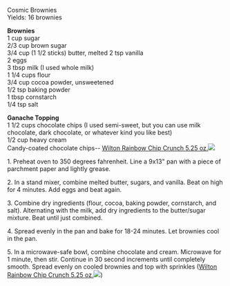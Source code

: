 
Cosmic Brownies  
Yields: 16 brownies   
    
**Brownies**  
1 cup sugar  
2/3 cup brown sugar  
3/4 cup (1 1/2 sticks)  butter, melted 
2 tsp vanilla  
2 eggs  
3 tbsp milk (I used whole milk)  
1 1/4 cups flour  
3/4 cup cocoa powder, unsweetened  
1/2 tsp baking powder  
1 tbsp cornstarch  
1/4 tsp salt  
    
**Ganache Topping**  
1 1/2 cups chocolate chips (I used semi-sweet, but you can use milk chocolate, dark chocolate, or whatever kind you like best)  
1/2 cup heavy cream  
Candy-coated chocolate chips-- [Wilton Rainbow Chip Crunch 5.25 oz.](http://www.amazon.com/gp/product/B001PKUXSI/ref=as_li_tl?ie=UTF8&camp=1789&creative=9325&creativeASIN=B001PKUXSI&linkCode=as2&tag=hunghunghigh-20&linkId=SFS4AU7CCZIRBYHB)![](http://ir-na.amazon-adsystem.com/e/ir?t=hunghunghigh-20&l=as2&o=1&a=B001PKUXSI)  
    

1\. Preheat oven to 350 degrees fahrenheit. Line a 9x13" pan with a piece of parchment paper and lightly grease.   
    
2\. In a stand mixer, combine melted butter, sugars, and vanilla. Beat on high for 4 minutes. Add eggs and beat again.   
    
3\. Combine dry ingredients (flour, cocoa, baking powder, cornstarch, and salt). Alternating with the milk, add dry ingredients to the butter/sugar mixture. Beat until just combined.   
    
4\. Spread evenly in the pan and bake for 18-24 minutes. Let brownies cool in the pan.   
    
5\. In a microwave-safe bowl, combine chocolate and cream. Microwave for 1 minute, then stir. Continue in 30 second increments until completely smooth. Spread evenly on cooled brownies and top with sprinkles ([Wilton Rainbow Chip Crunch 5.25 oz.](http://www.amazon.com/gp/product/B001PKUXSI/ref=as_li_tl?ie=UTF8&camp=1789&creative=9325&creativeASIN=B001PKUXSI&linkCode=as2&tag=hunghunghigh-20&linkId=SFS4AU7CCZIRBYHB)![](http://ir-na.amazon-adsystem.com/e/ir?t=hunghunghigh-20&l=as2&o=1&a=B001PKUXSI))  

